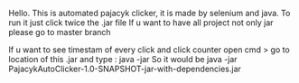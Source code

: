 Hello. This is automated pajacyk clicker,  it is made by selenium and java. To run it just click twice the .jar file
If u want to have all project not only jar please go to master branch


If u want to see timestam of every click and click counter open cmd > go to location of this .jar and type : java -jar <nameOfJarFile>
  So it would be java -jar PajacykAutoClicker-1.0-SNAPSHOT-jar-with-dependencies.jar
